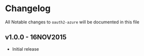 # Changelog
All Notable changes to `oauth2-azure` will be documented in this file

## v1.0.0 - 16NOV2015
- Initial release